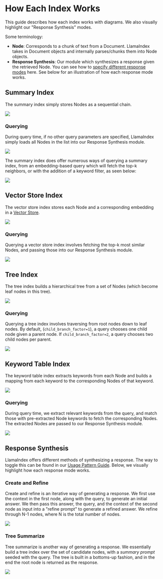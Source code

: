 # How Each Index Works

This guide describes how each index works with diagrams. We also visually highlight our "Response Synthesis" modes.

Some terminology:

- **Node**: Corresponds to a chunk of text from a Document. LlamaIndex takes in Document objects and internally parses/chunks them into Node objects.
- **Response Synthesis**: Our module which synthesizes a response given the retrieved Node. You can see how to
  [specify different response modes](setting-response-mode) here.
  See below for an illustration of how each response mode works.

## Summary Index

The summary index simply stores Nodes as a sequential chain.

![](/docs/_static/indices/list.png)

### Querying

During query time, if no other query parameters are specified, LlamaIndex simply loads all Nodes in the list into
our Response Synthesis module.

![](/docs/_static/indices/list_query.png)

The summary index does offer numerous ways of querying a summary index, from an embedding-based query which
will fetch the top-k neighbors, or with the addition of a keyword filter, as seen below:

![](/docs/_static/indices/list_filter_query.png)

## Vector Store Index

The vector store index stores each Node and a corresponding embedding in a [Vector Store](vector-store-index).

![](/docs/_static/indices/vector_store.png)

### Querying

Querying a vector store index involves fetching the top-k most similar Nodes, and passing
those into our Response Synthesis module.

![](/docs/_static/indices/vector_store_query.png)

## Tree Index

The tree index builds a hierarchical tree from a set of Nodes (which become leaf nodes in this tree).

![](/docs/_static/indices/tree.png)

### Querying

Querying a tree index involves traversing from root nodes down
to leaf nodes. By default, (`child_branch_factor=1`), a query
chooses one child node given a parent node. If `child_branch_factor=2`, a query
chooses two child nodes per parent.

![](/docs/_static/indices/tree_query.png)

## Keyword Table Index

The keyword table index extracts keywords from each Node and builds a mapping from
each keyword to the corresponding Nodes of that keyword.

![](/docs/_static/indices/keyword.png)

### Querying

During query time, we extract relevant keywords from the query, and match those with pre-extracted
Node keywords to fetch the corresponding Nodes. The extracted Nodes are passed to our
Response Synthesis module.

![](/docs/_static/indices/keyword_query.png)

## Response Synthesis

LlamaIndex offers different methods of synthesizing a response. The way to toggle this can be found in our
[Usage Pattern Guide](setting-response-mode). Below, we visually highlight how each response mode works.

### Create and Refine

Create and refine is an iterative way of generating a response. We first use the context in the first node, along
with the query, to generate an initial answer. We then pass this answer, the query, and the context of the second node
as input into a "refine prompt" to generate a refined answer. We refine through N-1 nodes, where N is the total
number of nodes.

![](/docs/_static/indices/create_and_refine.png)

### Tree Summarize

Tree summarize is another way of generating a response. We essentially build a tree index
over the set of candidate nodes, with a _summary prompt_ seeded with the query. The tree
is built in a bottoms-up fashion, and in the end the root node is returned as the response.

![](/docs/_static/indices/tree_summarize.png)
